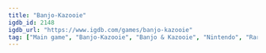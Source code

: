 ```yaml
---
title: "Banjo-Kazooie"
igdb_id: 2148
igdb_url: "https://www.igdb.com/games/banjo-kazooie"
tag: ["Main game", "Banjo-Kazooie", "Banjo & Kazooie", "Nintendo", "Rare", "Gradiente", "Platform", "Quiz/Trivia", "Adventure", "Single player", "Third person", "Action", "Fantasy", "Comedy"]
---
```

